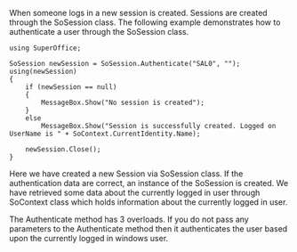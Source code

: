 <properties date="2016-05-11"
SortOrder="7"
/>

When someone logs in a new session is created. Sessions are created through the SoSession class. The following example demonstrates how to authenticate a user through the SoSession class.

```
using SuperOffice;
 
SoSession newSession = SoSession.Authenticate("SAL0", "");
using(newSession)
{
    if (newSession == null)
    {
        MessageBox.Show("No session is created");
    }
    else
        MessageBox.Show("Session is successfully created. Logged on
UserName is " + SoContext.CurrentIdentity.Name);
 
    newSession.Close();
}
```

 

Here we have created a new Session via SoSession class. If the authentication data are correct, an instance of the SoSession is created.  We have retrieved some data about the currently logged in user through SoContext class which holds information about the currently logged in user.

The Authenticate method has 3 overloads. If you do not pass any parameters to the Authenticate method then it authenticates the user based upon the currently logged in windows user.
